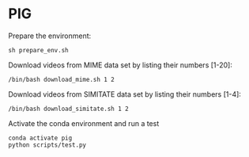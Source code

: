 # PIG   
Prepare the environment:<br>
```
sh prepare_env.sh
```
Download videos from MIME data set by listing their numbers [1-20]:<br>
```
/bin/bash download_mime.sh 1 2 
```
Download videos from SIMITATE data set by listing their numbers [1-4]:<br>
```
/bin/bash download_simitate.sh 1 2 
```
Activate the conda environment and run a test<br>
```
conda activate pig
python scripts/test.py
```